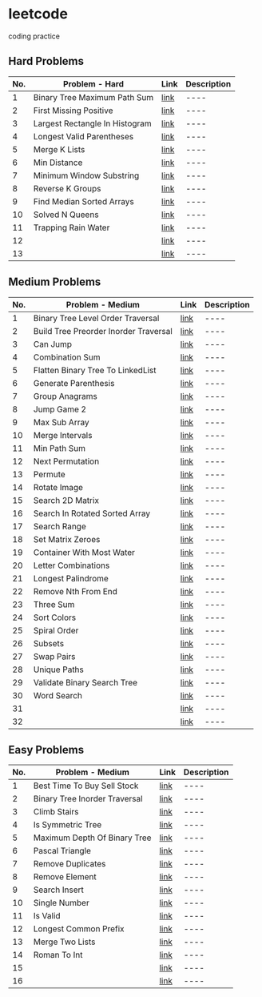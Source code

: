 # leetcode
coding practice

## Hard Problems

| No. | Problem - Hard | Link | Description |
| ---- | ---- | ---- | ---- |
| 1 | Binary Tree Maximum Path Sum|[link](https://github.com/jishiyuhappy/leetcode/blob/main/CodingJavaProject/src/hard/BinaryTreeMaximumPathSum.java)| ---- |
| 2 | First Missing Positive | [link](https://github.com/jishiyuhappy/leetcode/blob/main/CodingJavaProject/src/hard/FirstMissingPositive.java) | ---- |
| 3 | Largest Rectangle In Histogram | [link](https://github.com/jishiyuhappy/leetcode/blob/main/CodingJavaProject/src/hard/LargestRectangleInHistogram.java) | ---- |
| 4 | Longest Valid Parentheses | [link](https://github.com/jishiyuhappy/leetcode/blob/main/CodingJavaProject/src/hard/LongestValidParentheses.java) | ---- |
| 5 | Merge K Lists | [link](https://github.com/jishiyuhappy/leetcode/blob/main/CodingJavaProject/src/hard/MergeKLists.java) | ---- |
| 6 | Min Distance | [link](https://github.com/jishiyuhappy/leetcode/blob/main/CodingJavaProject/src/hard/MinDistance.java) | ---- |
| 7 | Minimum Window Substring | [link](https://github.com/jishiyuhappy/leetcode/blob/main/CodingJavaProject/src/hard/MinimumWindowSubstring.java) | ---- |
| 8 | Reverse K Groups | [link](https://github.com/jishiyuhappy/leetcode/blob/main/CodingJavaProject/src/hard/ReverseKGroup.java) | ---- |
| 9 | Find Median Sorted Arrays | [link](https://github.com/jishiyuhappy/leetcode/blob/main/CodingJavaProject/src/hard/SolutionFindMedianSortedArrays.java) | ---- |
| 10 | Solved N Queens | [link](https://github.com/jishiyuhappy/leetcode/blob/main/CodingJavaProject/src/hard/SolveNQueens.java) | ---- |
| 11 | Trapping Rain Water | [link](https://github.com/jishiyuhappy/leetcode/blob/main/CodingJavaProject/src/hard/TrappingRainWater.java) | ---- |
| 12 | | [link]() | ---- |
| 13 | | [link]() | ---- |



## Medium Problems

| No. | Problem - Medium | Link | Description |
| ---- | ---- | ---- | ---- |
| 1 | Binary Tree Level Order Traversal | [link](https://github.com/jishiyuhappy/leetcode/blob/main/CodingJavaProject/src/medium/BinaryTreeLevelOrderTraversal.java) | ---- |
| 2 | Build Tree Preorder Inorder Traversal | [link](https://github.com/jishiyuhappy/leetcode/blob/main/CodingJavaProject/src/medium/BuildTreePreorderInorderTraversal.java) | ---- |
| 3 | Can Jump | [link](https://github.com/jishiyuhappy/leetcode/blob/main/CodingJavaProject/src/medium/CanJump.java) | ---- |
| 4 | Combination Sum | [link](https://github.com/jishiyuhappy/leetcode/blob/main/CodingJavaProject/src/medium/CombinationSum.java) | ---- |
| 5 | Flatten Binary Tree To LinkedList | [link](https://github.com/jishiyuhappy/leetcode/blob/main/CodingJavaProject/src/medium/FlattenBinaryTreeToLinkedList.java) | ---- |
| 6 | Generate Parenthesis | [link](https://github.com/jishiyuhappy/leetcode/blob/main/CodingJavaProject/src/medium/GenerateParenthesis.java) | ---- |
| 7 | Group Anagrams | [link](https://github.com/jishiyuhappy/leetcode/blob/main/CodingJavaProject/src/medium/GroupAnagrams.java) | ---- |
| 8 | Jump Game 2 | [link](https://github.com/jishiyuhappy/leetcode/blob/main/CodingJavaProject/src/medium/JumpGame2.java) | ---- |
| 9 | Max Sub Array | [link](https://github.com/jishiyuhappy/leetcode/blob/main/CodingJavaProject/src/medium/MaxSubArray.java) | ---- |
| 10 | Merge Intervals | [link](https://github.com/jishiyuhappy/leetcode/blob/main/CodingJavaProject/src/medium/MergeIntervals.java) | ---- |
| 11 | Min Path Sum | [link](https://github.com/jishiyuhappy/leetcode/blob/main/CodingJavaProject/src/medium/MinPathSum.java) | ---- |
| 12 | Next Permutation | [link](https://github.com/jishiyuhappy/leetcode/blob/main/CodingJavaProject/src/medium/NextPermutation.java) | ---- |
| 13 | Permute | [link](https://github.com/jishiyuhappy/leetcode/blob/main/CodingJavaProject/src/medium/Permute.java) | ---- |
| 14 | Rotate Image | [link](https://github.com/jishiyuhappy/leetcode/blob/main/CodingJavaProject/src/medium/RotateImage.java) | ---- |
| 15 | Search 2D Matrix | [link](https://github.com/jishiyuhappy/leetcode/blob/main/CodingJavaProject/src/medium/Search2DMatrix.java) | ---- |
| 16 | Search In Rotated Sorted Array | [link](https://github.com/jishiyuhappy/leetcode/blob/main/CodingJavaProject/src/medium/SearchInRotatedSortedArray.java) | ---- |
| 17 | Search Range | [link](https://github.com/jishiyuhappy/leetcode/blob/main/CodingJavaProject/src/medium/SearchRange.java) | ---- |
| 18 | Set Matrix Zeroes | [link](https://github.com/jishiyuhappy/leetcode/blob/main/CodingJavaProject/src/medium/SetMatrixZeroes.java) | ---- |
| 19 | Container With Most Water | [link](https://github.com/jishiyuhappy/leetcode/blob/main/CodingJavaProject/src/medium/SolutionContainerWithMostWater.java) | ---- |
| 20 | Letter Combinations | [link](https://github.com/jishiyuhappy/leetcode/blob/main/CodingJavaProject/src/medium/SolutionLetterCombinations.java) | ---- |
| 21 | Longest Palindrome | [link](https://github.com/jishiyuhappy/leetcode/blob/main/CodingJavaProject/src/medium/SolutionLongestPalindrome.java) | ---- |
| 22 | Remove Nth From End | [link](https://github.com/jishiyuhappy/leetcode/blob/main/CodingJavaProject/src/medium/SolutionRemoveNthFromEnd.java) | ---- |
| 23 | Three Sum | [link](https://github.com/jishiyuhappy/leetcode/blob/main/CodingJavaProject/src/medium/SolutionThreeSum.java) | ---- |
| 24 | Sort Colors | [link](https://github.com/jishiyuhappy/leetcode/blob/main/CodingJavaProject/src/medium/SortColors.java) | ---- |
| 25 | Spiral Order | [link](https://github.com/jishiyuhappy/leetcode/blob/main/CodingJavaProject/src/medium/SpiralOrder.java) | ---- |
| 26 | Subsets | [link](https://github.com/jishiyuhappy/leetcode/blob/main/CodingJavaProject/src/medium/Subsets.java) | ---- |
| 27 | Swap Pairs | [link](https://github.com/jishiyuhappy/leetcode/blob/main/CodingJavaProject/src/medium/SwapPairs.java) | ---- |
| 28 | Unique Paths | [link](https://github.com/jishiyuhappy/leetcode/blob/main/CodingJavaProject/src/medium/UniquePaths.java) | ---- |
| 29 | Validate Binary Search Tree | [link](https://github.com/jishiyuhappy/leetcode/blob/main/CodingJavaProject/src/medium/ValidateBinarySearchTree.java) | ---- |
| 30 | Word Search | [link](https://github.com/jishiyuhappy/leetcode/blob/main/CodingJavaProject/src/medium/WordSearch.java) | ---- |
| 31 | | [link]() | ---- |
| 32 | | [link]() | ---- |



## Easy Problems

| No. | Problem - Medium | Link | Description |
| ---- | ---- | ---- | ---- |
| 1 | Best Time To Buy Sell Stock | [link](https://github.com/jishiyuhappy/leetcode/blob/main/CodingJavaProject/src/easy/BestTimeToBuySellStock.java) | ---- |
| 2 | Binary Tree Inorder Traversal | [link](https://github.com/jishiyuhappy/leetcode/blob/main/CodingJavaProject/src/easy/BinaryTreeInorderTraversal.java) | ---- |
| 3 | Climb Stairs | [link](https://github.com/jishiyuhappy/leetcode/blob/main/CodingJavaProject/src/easy/ClimbStairs.java) | ---- |
| 4 | Is Symmetric Tree | [link](https://github.com/jishiyuhappy/leetcode/blob/main/CodingJavaProject/src/easy/IsSymmetricTree.java) | ---- |
| 5 | Maximum Depth Of Binary Tree | [link](https://github.com/jishiyuhappy/leetcode/blob/main/CodingJavaProject/src/easy/MaximumDepthOfBinaryTree.java) | ---- |
| 6 | Pascal Triangle | [link](https://github.com/jishiyuhappy/leetcode/blob/main/CodingJavaProject/src/easy/PascalTriangle.java) | ---- |
| 7 | Remove Duplicates | [link](https://github.com/jishiyuhappy/leetcode/blob/main/CodingJavaProject/src/easy/RemoveDuplicates.java) | ---- |
| 8 | Remove Element | [link](https://github.com/jishiyuhappy/leetcode/blob/main/CodingJavaProject/src/easy/RemoveElement.java) | ---- |
| 9 | Search Insert | [link](https://github.com/jishiyuhappy/leetcode/blob/main/CodingJavaProject/src/easy/SearchInsert.java) | ---- |
| 10 | Single Number | [link](https://github.com/jishiyuhappy/leetcode/blob/main/CodingJavaProject/src/easy/SingleNumber.java) | ---- |
| 11 | Is Valid | [link](https://github.com/jishiyuhappy/leetcode/blob/main/CodingJavaProject/src/easy/SolutionIsValid.java) | ---- |
| 12 | Longest Common Prefix | [link](https://github.com/jishiyuhappy/leetcode/blob/main/CodingJavaProject/src/easy/SolutionLongestCommonPrefix.java) | ---- |
| 13 | Merge Two Lists | [link](https://github.com/jishiyuhappy/leetcode/blob/main/CodingJavaProject/src/easy/SolutionMergeTwoLists.java) | ---- |
| 14 | Roman To Int | [link](https://github.com/jishiyuhappy/leetcode/blob/main/CodingJavaProject/src/easy/SolutionRomanToInt.java) | ---- |
| 15 | | [link]() | ---- |
| 16 | | [link]() | ---- |
